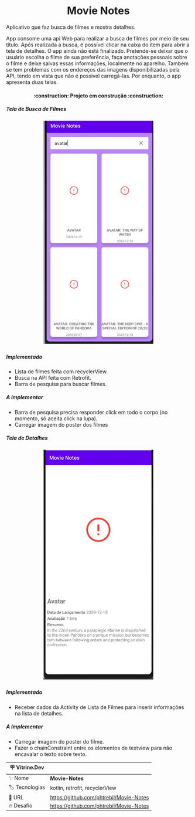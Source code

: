 <h1 align="center"> Movie Notes </h1>

Aplicativo que faz busca de filmes e mostra detalhes.

App consome uma api Web para realizar a busca de filmes por meio de seu título. Após realizada a busca, é possível clicar na caixa do item para abrir a tela de detalhes.
O app ainda não está finalizado. Pretende-se deixar que o usuário escolha o filme de sua preferência, faça anotações pessoais sobre o filme e deixe salvas essas informações,
localmente no aparelho. Também se tem problemas com os endereços das imagens disponibilizadas pela API, tendo em vista que não é possível carregá-las.
Por enquanto, o app apresenta duas telas.

<h4 align="center"> 
:construction: Projeto em construção :construction:
</h4>

<h5>
Tela de Busca de Filmes
</h5>

<h5 align="center">
<img src = "https://github.com/phtrebil/Movie-Notes/blob/main/Captura%20de%20tela%202023-02-28%20211645.jpg"
width="300px"/>
</h5>

<h5>
Implementado
</h5>
    
- Lista de filmes feita com recyclerView.
- Busca na API feita com Retrofit.
- Barra de pesquisa para buscar filmes.

<h5>
A Implementar
</h5>



-  Barra de pesquisa precisa responder click em todo o corpo (no momento, só aceita click na lupa).
-  Carregar imagem do poster dos filmes

<h5>
Tela de Detalhes
</h5>

<h5 align="center">
<img src = "https://github.com/phtrebil/Movie-Notes/blob/main/Captura%20de%20tela%202023-02-28%20211757.jpg"
width="300px"/>
</h5>

<h5>
Implementado
</h5>
    
- Receber dados da Activity de Lista de Filmes para inserir informações na lista de detalhes.

<h5>
A Implementar
</h5>

-  Carregar imagem do poster do filme.
-  Fazer o chainConstraint entre os elementos de textview para não encavalar o texto sobre texto.

| :placard: Vitrine.Dev |     |
| -------------  | --- |
| :sparkles: Nome        | **Movie-Notes**
| :label: Tecnologias | kotlin, retrofit, recyclerView
| :rocket: URL         |https://github.com/phtrebil/Movie-Notes
| :fire: Desafio     |https://github.com/phtrebil/Movie-Notes

